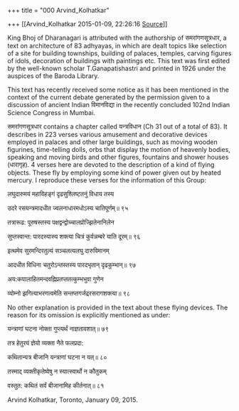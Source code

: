 +++
title = "000 Arvind_Kolhatkar"

+++
[[Arvind_Kolhatkar	2015-01-09, 22:26:16 [Source](https://groups.google.com/g/samskrita/c/b5JnOR1ftFk)]]



King Bhoj of Dharanagari is attributed with the authorship of समरांगणसूत्रधार, a text on architecture of 83 adhyayas, in which are dealt topics like selection of a site for building townships, building of palaces, temples, carving figures of idols, decoration of buildings with paintings etc. This text was first edited by the well-known scholar T.Ganapatishastri and printed in 1926 under the auspices of the Baroda Library.

  

This text has recently received some notice as it has been mentioned in the context of the current debate generated by the permission given to a discussion of ancient Indian विमानविद्या in the recently concluded 102nd Indian Science Congress in Mumbai. 

  

समरांगणसूत्रधार contains a chapter called यन्त्रविधान (Ch 31 out of a total of 83). It describes in 223 verses various amusement and decorative devices employed in palaces and other large buildings, such as moving wooden figurines, time-telling dolls, orbs that display the motion of heavenly bodies, speaking and moving birds and other figures, fountains and shower houses (धारागृह). 4 verses here are devoted to the description of a kind of flying objects. These fly by employing some kind of power given out by heated mercury. I reproduce these verses for the information of this Group:

  

लघुदारुमयं महाविहङ्गं दृढसुश्लिष्टतनुं विधाय तस्य

उदरे रसयन्त्रमादधीत ज्वलनाधारमधोऽस्य चातिपूर्णम्॥ ९५

तत्रारूढ: पूरुषस्तस्य पक्षद्वन्द्वोच्चालप्रोज्झितेनानिलेन

सुप्तस्वान्त: पारदस्यास्य शक्त्या चित्रं कुर्वन्नम्बरे याति दूरम्॥ ९६

इत्थमेव सुरमन्दिरतुल्यं सञ्चलत्यलघु दारुविमानम्

आदधीत विधिना चतुरोऽन्तस्तस्य पारदभृतान् दृढकुम्भान्॥ ९७

अय:कपालाहितमन्दवह्निप्रतप्ततत्कुम्भभुवा गुणेन

व्योम्नो झगित्याभरणत्वमेति सन्तप्तगर्जद्ररसरागशक्त्या॥ ९८

  

No other explanation is provided in the text about these flying devices.
The reason for its omission is explicitly mentioned as under:

  

यन्त्राणां घटना नोक्ता गुप्त्यर्थं नाज्ञतावशात्॥ ७९

तत्र हेतुरयं ज्ञेयो व्यक्ता नैते फलप्रदा:

कथितान्यत्र बीजानि यन्त्राणां घटना न यत्॥ ८०

तस्माद् व्यक्तीकृतेष्वेषु न स्यात्स्वार्थो न कौतुकम्

वस्तुत: कथितं सर्वं बीजानामिह कीर्तनात्॥ ८१

  

Arvind Kolhatkar, Toronto, January 09, 2015.

